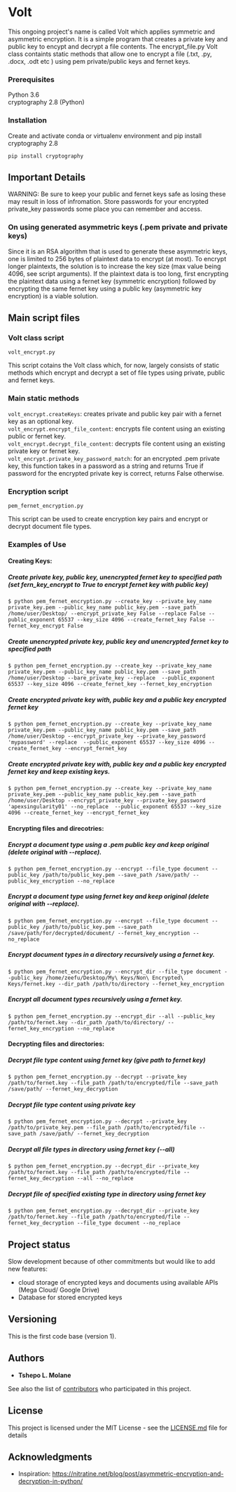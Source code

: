 # Volt 

This ongoing project's name is called Volt which applies symmetric and asymmetric encryption. It is a simple program that creates a private key and public key to encypt and decrypt a file contents. The encrypt_file.py Volt class containts static methods that allow one to encrypt a file (.txt, .py, .docx, .odt etc ) using pem private/public keys and fernet keys.  

### Prerequisites

Python 3.6  
cryptography 2.8 (Python)

### Installation
Create and activate conda or virtualenv environment and pip install cryptography 2.8

```
pip install cryptography
```
## Important Details
WARNING: Be sure to keep your public and fernet keys safe as losing these may result in loss of infromation. Store passwords for your encrypted private_key passwords some place you can remember and access.

### On using generated asymmetric keys (.pem private and private keys) 
Since it is an RSA algorithm that is used to generate these asymmetric keys, one is limited to 256 bytes of plaintext data to encrypt (at most). To encrypt longer plaintexts,  the solution is to increase the key size (max value being 4096, see script arguments). If the plaintext data is too long, first encrypting the plaintext data using a fernet key (symmetric encryption) followed by encrypting the same fernet key using a public key (asymmetric key encryption) is a viable solution.  



## Main script files
### Volt class script
```
volt_encrypt.py
```
This script cotains the Volt class which, for now, largely consists of static methods which encrypt and decrypt a set of file types using private, public and fernet keys. 

### Main static methods
```volt_encrypt.createKeys```: creates private and public key pair with a fernet key as an optional key.  
```volt_encrypt.encrypt_file_content```: encrypts file content using an existing public or fernet key.   
```volt_encrypt.decrypt_file_content```: decrypts file content using an existing private key or fernet key.   
```volt_encrypt.private_key_password_match```: for an encrypted .pem private key, this function takes in a password as a string and returns True if password for the encrypted private key is correct, returns False otherwise.

### Encryption script
```
pem_fernet_encryption.py
```
This script can be used to create encryption key pairs and encrypt or decrypt document file types.

### Examples of Use
#### Creating Keys:

##### Create private key, public key, unencrypted fernet key to specified path (set fern_key_encrypt to True to encrypt fernet key with public key)
```$ python pem_fernet_encryption.py --create_key --private_key_name private_key.pem --public_key_name public_key.pem --save_path /home/user/Desktop/ --encrypt_private_key False --replace False --public_exponent 65537 --key_size 4096 --create_fernet_key False --fernet_key_encrypt False ```

##### Create unencrypted private key, public key and unencrypted fernet key to specified path
```$ python pem_fernet_encryption.py --create_key --private_key_name private_key.pem --public_key_name public_key.pem --save_path /home/user/Desktop --bare_private_key --replace  --public_exponent 65537 --key_size 4096 --create_fernet_key --fernet_key_encryption ```

##### Create encrypted private key with, public key and a public key encrypted fernet key
```$ python pem_fernet_encryption.py --create_key --private_key_name private_key.pem --public_key_name public_key.pem --save_path /home/user/Desktop --encrypt_private_key --private_key_password 'mypassword' --replace  --public_exponent 65537 --key_size 4096 --create_fernet_key --encrypt_fernet_key ```

##### Create encrypted private key with, public key and a public key encrypted fernet key and keep existing keys.
``` $ python pem_fernet_encryption.py --create_key --private_key_name private_key.pem --public_key_name public_key.pem --save_path /home/user/Desktop --encrypt_private_key --private_key_password 'apexsingularity01' --no_replace  --public_exponent 65537 --key_size 4096 --create_fernet_key --encrypt_fernet_key ```
#### Encrypting files and direcotries:

##### Encrypt a document type using a .pem public key and keep original (delete original with --replace).
```$ python pem_fernet_encryption.py --encrypt --file_type document --public_key /path/to/public_key.pem --save_path /save/path/ --public_key_encryption --no_replace ```

##### Encrypt a document type using fernet key and keep original (delete original with --replace).
```$ python pem_fernet_encryption.py --encrypt --file_type document --public_key /path/to/public_key.pem --save_path /save/path/for/decrypted/document/ --fernet_key_encryption --no_replace ```

##### Encrypt document types in a directory recursively using a fernet key.
```$ python pem_fernet_encryption.py --encrypt_dir --file_type document --public_key /home/zeefu/Desktop/My\ Keys/Non\ Encrypted\ Keys/fernet.key --dir_path /path/to/directory --fernet_key_encryption ```

##### Encrypt all document types recursively using a fernet key.
```$ python pem_fernet_encryption.py --encrypt_dir --all --public_key /path/to/fernet.key --dir_path /path/to/directory/ --fernet_key_encryption --no_replace ```

#### Decrypting files and directories:

##### Decrypt file type content using fernet key (give path to fernet key)
```$ python pem_fernet_encryption.py --decrypt --private_key /path/to/fernet.key --file_path /path/to/encrypted/file --save_path /save/path/ --fernet_key_decryption ```

##### Decrypt file type content using private key 
```$ python pem_fernet_encryption.py --decrypt --private_key /path/to/private_key.pem --file_path /path/to/encrypted/file --save_path /save/path/ --fernet_key_decryption ```


##### Decrypt all file types in directory using fernet key (--all)
```$ python pem_fernet_encryption.py --decrypt_dir --private_key /path/to/fernet.key --file_path /path/to/encrypted/file --fernet_key_decryption --all --no_replace ```

##### Decrypt file of specified existing type in directory using fernet key 
```$ python pem_fernet_encryption.py --decrypt_dir --private_key /path/to/fernet.key --file_path /path/to/encrypted/file --fernet_key_decryption --file_type document --no_replace ```

## Project status
Slow development because of other commitments but would like to add new features:  
- cloud storage of encrypted keys and documents using available APIs (Mega Cloud/ Google Drive)
- Database for stored encrypted keys

## Versioning
This is the first code base (version 1).
## Authors

* **Tshepo L. Molane**

See also the list of [contributors](https://github.com/your/project/contributors) who participated in this project.

## License

This project is licensed under the MIT License - see the [LICENSE.md](LICENSE.md) file for details

## Acknowledgments
* Inspiration: https://nitratine.net/blog/post/asymmetric-encryption-and-decryption-in-python/
